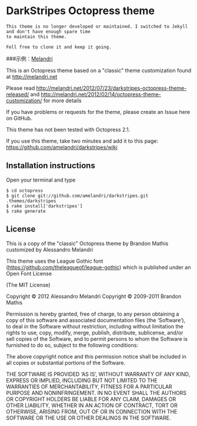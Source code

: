 # DarkStripes Octopress theme

```
This theme is no longer developed or maintained. I switched to Jekyll and don't have enough spare time 
to maintain this theme.

Fell free to clone it and keep it going.
```

###示例：[Melandri][1]

[1]:http://melandri.net/


This is an Octopress theme based on a "classic" theme customization found at http://melandri.net

Please read http://melandri.net/2012/07/23/darkstripes-octopress-theme-released/ and http://melandri.net/2012/02/14/octopress-theme-customization/ for more details

If you have problems or requests for the theme, please create an Issue here on GitHub. 

This theme has not been tested with Octopress 2.1.

If you use this theme, take two minutes and add it to this page: https://github.com/amelandri/darkstripes/wiki

## Installation instructions

Open your terminal and type

	$ cd octopress
	$ git clone git://github.com/amelandri/darkstripes.git .themes/darkstripes
	$ rake install['darkstripes']
	$ rake generate

## License

This is a copy of the "classic" Octopress theme by Brandon Mathis customized by Alessandro Melandri

This theme uses the League Gothic font (https://github.com/theleagueof/league-gothic) which is published under an Open Font License

(The MIT License)

Copyright © 2012 Alessandro Melandri
Copyright © 2009-2011 Brandon Mathis

Permission is hereby granted, free of charge, to any person obtaining a copy of this software and associated documentation files (the ‘Software’), to deal in the Software without restriction, including without limitation the rights to use, copy, modify, merge, publish, distribute, sublicense, and/or sell copies of the Software, and to permit persons to whom the Software is furnished to do so, subject to the following conditions:

The above copyright notice and this permission notice shall be included in all copies or substantial portions of the Software.

THE SOFTWARE IS PROVIDED ‘AS IS’, WITHOUT WARRANTY OF ANY KIND, EXPRESS OR IMPLIED, INCLUDING BUT NOT LIMITED TO THE WARRANTIES OF MERCHANTABILITY, FITNESS FOR A PARTICULAR PURPOSE AND NONINFRINGEMENT. IN NO EVENT SHALL THE AUTHORS OR COPYRIGHT HOLDERS BE LIABLE FOR ANY CLAIM, DAMAGES OR OTHER LIABILITY, WHETHER IN AN ACTION OF CONTRACT, TORT OR OTHERWISE, ARISING FROM, OUT OF OR IN CONNECTION WITH THE SOFTWARE OR THE USE OR OTHER DEALINGS IN THE SOFTWARE.
